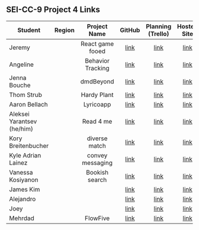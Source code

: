 ## SEI-CC-9 Project 4 Links 

| Student | Region | Project Name | GitHub | Planning (Trello) | Hosted Site |
|---|:---:|:---:|:---:|:---:|:---:|
| Jeremy |  | React game fooed | [link](https://github.com/jeremydurden/ReactGameFeed) | [link](https://trello.com/b/MhBJEGNM/react-project) | [link](https://react-game-feed.herokuapp.com/) |
| Angeline |  | Behavior Tracking | [link](https://github.com/DTAngie/Scripter) | [link](https://trello.com/b/HHUExaPJ/scripter) | [link](https://scripterapp.herokuapp.com/) |
| Jenna Bouche  |  | dmdBeyond | [link](https://github.com/jlbouche/DMD-Beyond) | [link](https://trello.com/b/jeTV9f50/dmd-beyond) | [link](https://dmdbeyond.herokuapp.com/) |
| Thom Strub |  | Hardy Plant | [link](https://github.com/thomstrub/hardy-plant-society) | [link](https://trello.com/b/KXvnP9uP/hardy-plant-society) | [link](https://hardy-plant-society.herokuapp.com/) |
| Aaron Bellach |  | Lyricoapp | [link](https://github.com/aaronbe7/Lyrico) | [link](https://trello.com/b/8FMVUKVH/project-4-lyrico) | [link](https://lyricoapp.herokuapp.com/) |
| Aleksei Yarantsev (he/him) |  | Read 4 me | [link](https://github.com/aleksyara/read4me) | [link](https://trello.com/b/9ScE16Rm/read4me) | [link](https://read4me.herokuapp.com/) |
| Kory Breitenbucher |  | diverse match | [link](https://github.com/DangerousKoin/DiverseMatch) | [link](https://trello.com/b/8KFV9xnx/diverse-match) | [link](https://diverse-match.herokuapp.com/) |
| Kyle Adrian Lainez  |  | convey messaging | [link](https://github.com/kylelainez/messaging-app) | [link](https://trello.com/b/ArbXY3QG/react-messaging-app) | [link](https://convey-messaging.herokuapp.com/) |
| Vanessa Kosiyanon  |  | Bookish search | [link](https://github.com/vkosiyan/bookish) | [link](https://trello.com/b/ntcckX7F) | [link](https://bookish-search-app.herokuapp.com/) |
| James Kim |  | | [link](https://github.com/jamesjkim88/GA-final-project) | [link](https://trello.com/b/D3krbEbF/final-project) | [link]() |
| Alejandro |  | | [link](https://github.com/alexalferez/AnimeElite) | [link](https://trello.com/b/D3krbEbF/final-project) | [link]() |
| Joey |  | | [link](https://github.com/joeyrebbe/jam-sesh) | [link](https://trello.com/b/D3krbEbF/final-project) | [link]() |
| Mehrdad |  |FlowFive | [link](https://github.com/SamiaMehrdad/FlowFive) | [link](https://trello.com/b/AS48yyzq/ff-template) | [link]() |
